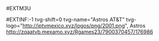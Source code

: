 #EXTM3U
 
 
 
#EXTINF:-1 tvg-shift=0 tvg-name="Astros AT&T" tvg-logo="http://iptvmexico.xyz/logos/png/2001.png", Astros
http://zqaatvb.mexamo.xyz/Rgames23/7900370457/176986
 
